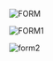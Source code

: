  ![FORM](https://user-images.githubusercontent.com/87343462/179329185-c4d9551d-5144-4401-aff3-f3674589a38c.png)</hr>
 
 ![FORM1](https://user-images.githubusercontent.com/87343462/179329192-3e507361-f311-48f4-bdf7-48f36143dade.png)</hr>
 
![form2](https://user-images.githubusercontent.com/87343462/179329195-7070ce0f-33cd-4a0c-bbc9-0df61041eb77.png)

